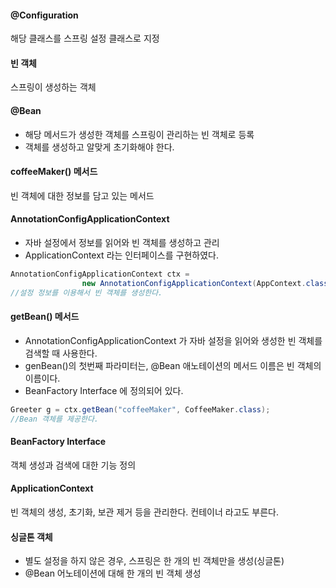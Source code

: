 #### @Configuration 
해당 클래스를 스프링 설정 클래스로 지정 

#### 빈 객체
스프링이 생성하는 객체

#### @Bean
- 해당 메서드가 생성한 객체를 스프링이 관리하는 빈 객체로 등록
- 객체를 생성하고 알맞게 초기화해야 한다.

#### coffeeMaker() 메서드
빈 객체에 대한 정보를 담고 있는 메서드

#### AnnotationConfigApplicationContext
- 자바 설정에서 정보를 읽어와 빈 객체를 생성하고 관리
- ApplicationContext 라는 인터페이스를 구현하였다.

````java
AnnotationConfigApplicationContext ctx =
				new AnnotationConfigApplicationContext(AppContext.class);
//설정 정보를 이용해서 빈 객체를 생성한다.
````

#### getBean() 메서드
- AnnotationConfigApplicationContext 가 자바 설정을 읽어와 생성한 빈 객체를 검색할 때 사용한다.
- genBean()의 첫번째 파라미터는, @Bean 애노테이션의 메서드 이름은 빈 객체의 이름이다.
- BeanFactory Interface 에 정의되어 있다.

````java
Greeter g = ctx.getBean("coffeeMaker", CoffeeMaker.class);
//Bean 객체를 제공한다.
````

#### BeanFactory Interface
객체 생성과 검색에 대한 기능 정의


#### ApplicationContext
빈 객체의 생성, 초기화, 보관 제거 등을 관리한다. 컨테이너 라고도 부른다. 

#### 싱글톤 객체
- 별도 설정을 하지 않은 경우, 스프링은 한 개의 빈 객체만을 생성(싱글톤)
- @Bean 어노테이션에 대해 한 개의 빈 객체 생성

